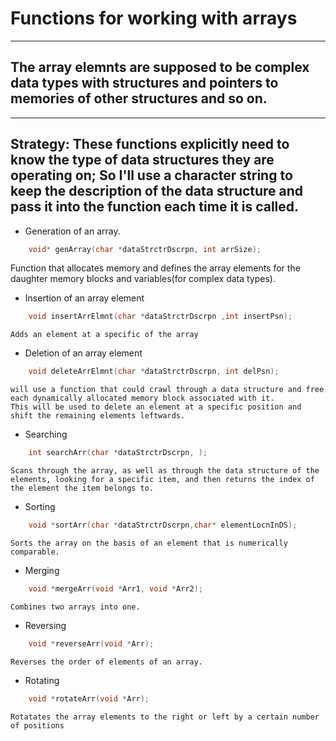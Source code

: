 # Functions for working with arrays  
-------
The array elemnts are supposed to be complex data types with structures and pointers to memories of other structures and so on.  
-------  

-------
Strategy: These functions explicitly need to know the type of data structures they are operating on; So I'll use a character string to keep the description of the data structure and pass it into the function each time it is called.  
-------  
  

* Generation of an array.  
```C
    void* genArray(char *dataStrctrDscrpn, int arrSize);
```
 
Function that allocates memory and defines the array elements for the daughter memory blocks and variables(for complex data types).   

* Insertion of an array element  
```C
    void insertArrElmnt(char *dataStrctrDscrpn ,int insertPsn);
```  
 
    Adds an element at a specific of the array  

* Deletion of an array element
```C
    void deleteArrElmnt(char *dataStrctrDscrpn, int delPsn);
```
 
    will use a function that could crawl through a data structure and free each dynamically allocated memory block associated with it.  
    This will be used to delete an element at a specific position and shift the remaining elements leftwards.  

* Searching  
```C
    int searchArr(char *dataStrctrDscrpn, );
```

    Scans through the array, as well as through the data structure of the elements, looking for a specific item, and then returns the index of the element the item belongs to.  

* Sorting
```C
    void *sortArr(char *dataStrctrDscrpn,char* elementLocnInDS);
```

    Sorts the array on the basis of an element that is numerically comparable.  

* Merging
```C    
    void *mergeArr(void *Arr1, void *Arr2);
```
 
    Combines two arrays into one.

* Reversing
```C
    void *reverseArr(void *Arr);
```
 
    Reverses the order of elements of an array.  

* Rotating
```C
    void *rotateArr(void *Arr);
```
 
    Rotatates the array elements to the right or left by a certain number of positions


